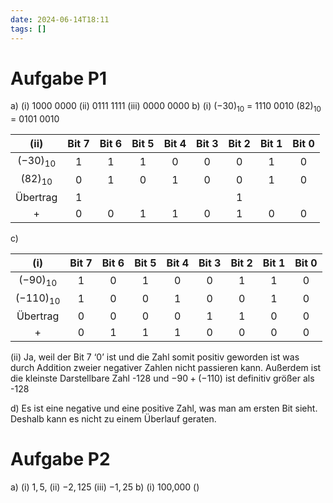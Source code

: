 ```yaml
---
date: 2024-06-14T18:11
tags: []
---
```

# Aufgabe P1
a) (i) 1000 0000 (ii) 0111 1111 (iii) 0000 0000
b) (i) $(-30)_{10}$ = 1110 0010 $(82)_{10}$ = 0101 0010

|     (ii)     | Bit 7 | Bit 6 | Bit 5 | Bit 4 | Bit 3 | Bit 2 | Bit 1 | Bit 0 |
| :----------: | :---: | :---: | :---: | :---: | :---: | :---: | :---: | :---: |
| $(-30)_{10}$ |   1   |   1   |   1   |   0   |   0   |   0   |   1   |   0   |
| $(82)_{10}$  |   0   |   1   |   0   |   1   |   0   |   0   |   1   |   0   |
|   Übertrag   |   1   |       |       |       |       |   1   |       |       |
|      +       |   0   |   0   |   1   |   1   |   0   |   1   |   0   |   0   |

c)

|      (i)      | Bit 7 | Bit 6 | Bit 5 | Bit 4 | Bit 3 | Bit 2 | Bit 1 | Bit 0 |
| :-----------: | :---: | :---: | :---: | :---: | :---: | :---: | :---: | :---: |
| $(-90)_{10}$  |   1   |   0   |   1   |   0   |   0   |   1   |   1   |   0   |
| $(-110)_{10}$ |   1   |   0   |   0   |   1   |   0   |   0   |   1   |   0   |
|   Übertrag    |   0   |   0   |   0   |   0   |   1   |   1   |   0   |   0   |
|       +       |   0   |   1   |   1   |   1   |   0   |   0   |   0   |   0   |
(ii) Ja, weil der Bit 7 ‘0’ ist und die Zahl somit positiv geworden ist was durch Addition zweier negativer Zahlen nicht passieren kann. Außerdem ist die kleinste Darstellbare Zahl -128 und $-90 + (-110)$ ist definitiv größer als -128

d) Es ist eine negative und eine positive Zahl, was man am ersten Bit sieht. Deshalb kann es nicht zu einem Überlauf geraten.

# Aufgabe P2
a) (i) $1,5$, (ii) $-2,125$ (iii) $-1,25$
b) (i) 100,000 ()